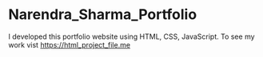 # Narendra_Sharma_Portfolio
I developed this portfolio website using HTML, CSS, JavaScript. To see my work vist https://html_project_file.me 
